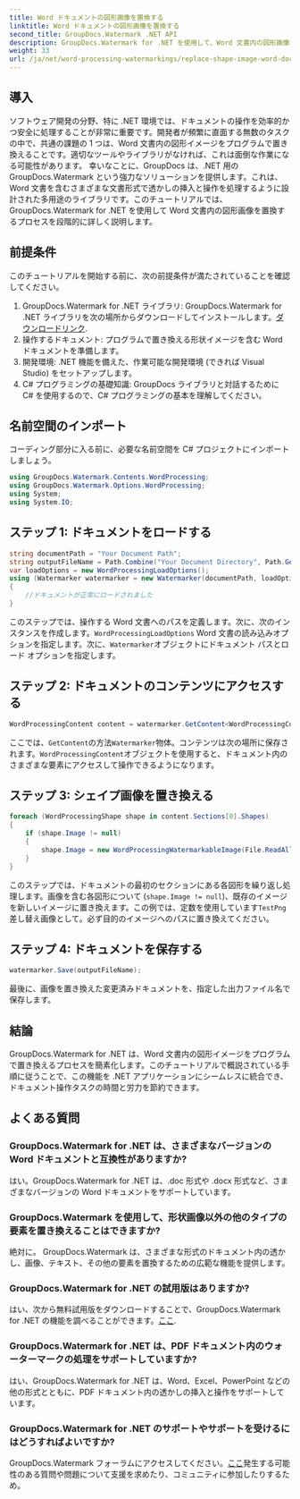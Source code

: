 ```yaml
---
title: Word ドキュメントの図形画像を置換する
linktitle: Word ドキュメントの図形画像を置換する
second_title: GroupDocs.Watermark .NET API
description: GroupDocs.Watermark for .NET を使用して、Word 文書内の図形画像をプログラムで置き換える方法を学びます。ドキュメント操作タスクを簡単に簡素化します。
weight: 33
url: /ja/net/word-processing-watermarkings/replace-shape-image-word-docs/
---
```

## 導入
ソフトウェア開発の分野、特に .NET 環境では、ドキュメントの操作を効率的かつ安全に処理することが非常に重要です。開発者が頻繁に直面する無数のタスクの中で、共通の課題の 1 つは、Word 文書内の図形イメージをプログラムで置き換えることです。適切なツールやライブラリがなければ、これは面倒な作業になる可能性があります。
幸いなことに、GroupDocs は、.NET 用の GroupDocs.Watermark という強力なソリューションを提供します。これは、Word 文書を含むさまざまな文書形式で透かしの挿入と操作を処理するように設計された多用途のライブラリです。このチュートリアルでは、GroupDocs.Watermark for .NET を使用して Word 文書内の図形画像を置換するプロセスを段階的に詳しく説明します。
## 前提条件
このチュートリアルを開始する前に、次の前提条件が満たされていることを確認してください。
1.  GroupDocs.Watermark for .NET ライブラリ: GroupDocs.Watermark for .NET ライブラリを次の場所からダウンロードしてインストールします。[ダウンロードリンク](https://releases.groupdocs.com/Watermark/net/).
2. 操作するドキュメント: プログラムで置き換える形状イメージを含む Word ドキュメントを準備します。
3. 開発環境: .NET 機能を備えた、作業可能な開発環境 (できれば Visual Studio) をセットアップします。
4. C# プログラミングの基礎知識: GroupDocs ライブラリと対話するために C# を使用するので、C# プログラミングの基本を理解してください。
## 名前空間のインポート
コーディング部分に入る前に、必要な名前空間を C# プロジェクトにインポートしましょう。
```csharp
using GroupDocs.Watermark.Contents.WordProcessing;
using GroupDocs.Watermark.Options.WordProcessing;
using System;
using System.IO;
```
## ステップ 1: ドキュメントをロードする
```csharp
string documentPath = "Your Document Path";
string outputFileName = Path.Combine("Your Document Directory", Path.GetFileName(documentPath));
var loadOptions = new WordProcessingLoadOptions();
using (Watermarker watermarker = new Watermarker(documentPath, loadOptions))
{
    //ドキュメントが正常にロードされました
}
```
このステップでは、操作する Word 文書へのパスを定義します。次に、次のインスタンスを作成します。`WordProcessingLoadOptions` Word 文書の読み込みオプションを指定します。次に、`Watermarker`オブジェクトにドキュメント パスとロード オプションを指定します。
## ステップ 2: ドキュメントのコンテンツにアクセスする
```csharp
WordProcessingContent content = watermarker.GetContent<WordProcessingContent>();
```
ここでは、`GetContent`の方法`Watermarker`物体。コンテンツは次の場所に保存されます。`WordProcessingContent`オブジェクトを使用すると、ドキュメント内のさまざまな要素にアクセスして操作できるようになります。
## ステップ 3: シェイプ画像を置き換える
```csharp
foreach (WordProcessingShape shape in content.Sections[0].Shapes)
{
    if (shape.Image != null)
    {
        shape.Image = new WordProcessingWatermarkableImage(File.ReadAllBytes(Constants.TestPng));
    }
}
```
このステップでは、ドキュメントの最初のセクションにある各図形を繰り返し処理します。画像を含む各図形について (`shape.Image != null`)、既存のイメージを新しいイメージに置き換えます。この例では、定数を使用しています`TestPng`差し替え画像として。必ず目的のイメージへのパスに置き換えてください。
## ステップ 4: ドキュメントを保存する
```csharp
watermarker.Save(outputFileName);
```
最後に、画像を置き換えた変更済みドキュメントを、指定した出力ファイル名で保存します。

## 結論
GroupDocs.Watermark for .NET は、Word 文書内の図形イメージをプログラムで置き換えるプロセスを簡素化します。このチュートリアルで概説されている手順に従うことで、この機能を .NET アプリケーションにシームレスに統合でき、ドキュメント操作タスクの時間と労力を節約できます。
## よくある質問
### GroupDocs.Watermark for .NET は、さまざまなバージョンの Word ドキュメントと互換性がありますか?
はい。GroupDocs.Watermark for .NET は、.doc 形式や .docx 形式など、さまざまなバージョンの Word ドキュメントをサポートしています。
### GroupDocs.Watermark を使用して、形状画像以外の他のタイプの要素を置き換えることはできますか?
絶対に。 GroupDocs.Watermark は、さまざまな形式のドキュメント内の透かし、画像、テキスト、その他の要素を置換するための広範な機能を提供します。
### GroupDocs.Watermark for .NET の試用版はありますか?
はい、次から無料試用版をダウンロードすることで、GroupDocs.Watermark for .NET の機能を調べることができます。[ここ](https://releases.groupdocs.com/).
### GroupDocs.Watermark for .NET は、PDF ドキュメント内のウォーターマークの処理をサポートしていますか?
はい、GroupDocs.Watermark for .NET は、Word、Excel、PowerPoint などの他の形式とともに、PDF ドキュメント内の透かしの挿入と操作をサポートしています。
### GroupDocs.Watermark for .NET のサポートやサポートを受けるにはどうすればよいですか?
 GroupDocs.Watermark フォーラムにアクセスしてください。[ここ](https://forum.groupdocs.com/c/watermark/19)発生する可能性のある質問や問題について支援を求めたり、コミュニティに参加したりするため。